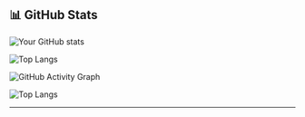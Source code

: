 ## 📊 GitHub Stats

![Your GitHub stats](https://github-readme-stats.vercel.app/api?username=sajjalf23&show_icons=true&theme=radical)  

![Top Langs](https://github-readme-stats.vercel.app/api/top-langs/?username=sajjalf23&layout=compact&theme=radical)  

![GitHub Activity Graph](https://github-readme-activity-graph.vercel.app/graph?username=sajjalf23&theme=tokyo-night)

![Top Langs](https://github-readme-stats.vercel.app/api/top-langs/?username=sajjalf23&layout=compact&theme=radical&langs_count=8)


-----------
